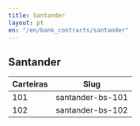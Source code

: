 ```yaml
---
title: Santander
layout: pt
en: "/en/bank_contracts/santander"
---
```


## Santander

| Carteiras                | Slug
| ------------------------ | ------------
| 101                      | santander-bs-101
| 102                      | santander-bs-102